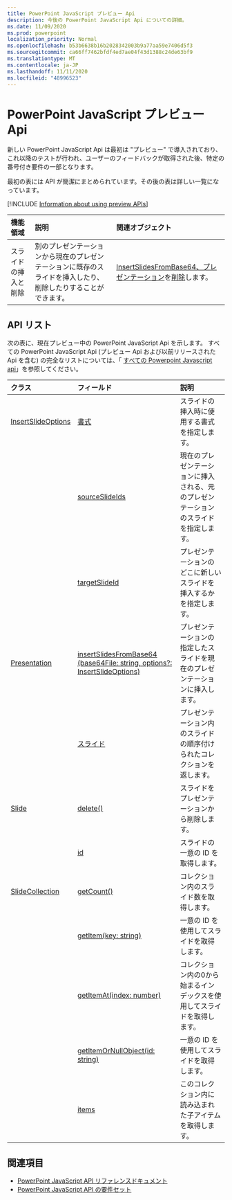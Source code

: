 ```yaml
---
title: PowerPoint JavaScript プレビュー Api
description: 今後の PowerPoint JavaScript Api についての詳細。
ms.date: 11/09/2020
ms.prod: powerpoint
localization_priority: Normal
ms.openlocfilehash: b53b6638b16b2028342003b9a77aa59e7406d5f3
ms.sourcegitcommit: ca66ff7462bfdf4ed7ae04f43d1388c24de63bf9
ms.translationtype: MT
ms.contentlocale: ja-JP
ms.lasthandoff: 11/11/2020
ms.locfileid: "48996523"
---
```

# <a name="powerpoint-javascript-preview-apis"></a>PowerPoint JavaScript プレビュー Api

新しい PowerPoint JavaScript Api は最初は "プレビュー" で導入されており、これ以降のテストが行われ、ユーザーのフィードバックが取得された後、特定の番号付き要件の一部となります。

最初の表には API が簡潔にまとめられています。その後の表は詳しい一覧になっています。

[!INCLUDE [Information about using preview APIs](../../includes/using-preview-apis-host.md)]

| 機能領域 | 説明 | 関連オブジェクト |
|:--- |:--- |:--- |
| スライドの挿入と削除 | 別のプレゼンテーションから現在のプレゼンテーションに既存のスライドを挿入したり、削除したりすることができます。 | [InsertSlidesFromBase64、プレゼンテーション](/javascript/api/powerpoint/powerpoint.presentation#insertslidesfrombase64-base64file--options-)を[削除](/javascript/api/powerpoint/powerpoint.slide#delete--)します。|

## <a name="api-list"></a>API リスト

次の表に、現在プレビュー中の PowerPoint JavaScript Api を示します。 すべての PowerPoint JavaScript Api (プレビュー Api および以前リリースされた Api を含む) の完全なリストについては、「 [すべての Powerpoint Javascript api](/javascript/api/powerpoint?view=powerpoint-js-preview&preserve-view=true)」を参照してください。

| クラス | フィールド | 説明 |
|:---|:---|:---|
|[InsertSlideOptions](/javascript/api/powerpoint/powerpoint.insertslideoptions)|[書式](/javascript/api/powerpoint/powerpoint.insertslideoptions#formatting)|スライドの挿入時に使用する書式を指定します。|
||[sourceSlideIds](/javascript/api/powerpoint/powerpoint.insertslideoptions#sourceslideids)|現在のプレゼンテーションに挿入される、元のプレゼンテーションのスライドを指定します。|
||[targetSlideId](/javascript/api/powerpoint/powerpoint.insertslideoptions#targetslideid)|プレゼンテーションのどこに新しいスライドを挿入するかを指定します。|
|[Presentation](/javascript/api/powerpoint/powerpoint.presentation)|[insertSlidesFromBase64 (base64File: string, options?: InsertSlideOptions)](/javascript/api/powerpoint/powerpoint.presentation#insertslidesfrombase64-base64file--options-)|プレゼンテーションの指定したスライドを現在のプレゼンテーションに挿入します。|
||[スライド](/javascript/api/powerpoint/powerpoint.presentation#slides)|プレゼンテーション内のスライドの順序付けられたコレクションを返します。|
|[Slide](/javascript/api/powerpoint/powerpoint.slide)|[delete()](/javascript/api/powerpoint/powerpoint.slide#delete--)|スライドをプレゼンテーションから削除します。|
||[id](/javascript/api/powerpoint/powerpoint.slide#id)|スライドの一意の ID を取得します。|
|[SlideCollection](/javascript/api/powerpoint/powerpoint.slidecollection)|[getCount()](/javascript/api/powerpoint/powerpoint.slidecollection#getcount--)|コレクション内のスライド数を取得します。|
||[getItem(key: string)](/javascript/api/powerpoint/powerpoint.slidecollection#getitem-key-)|一意の ID を使用してスライドを取得します。|
||[getItemAt(index: number)](/javascript/api/powerpoint/powerpoint.slidecollection#getitemat-index-)|コレクション内の0から始まるインデックスを使用してスライドを取得します。|
||[getItemOrNullObject(id: string)](/javascript/api/powerpoint/powerpoint.slidecollection#getitemornullobject-id-)|一意の ID を使用してスライドを取得します。|
||[items](/javascript/api/powerpoint/powerpoint.slidecollection#items)|このコレクション内に読み込まれた子アイテムを取得します。|

## <a name="see-also"></a>関連項目

- [PowerPoint JavaScript API リファレンスドキュメント](/javascript/api/powerpoint?view=powerpoint-js-preview&preserve-view=true)
- [PowerPoint JavaScript API の要件セット](powerpoint-api-requirement-sets.md)
